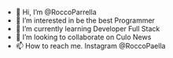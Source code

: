 - 👋 Hi, I’m @RoccoParrella
- 👀 I’m interested in be the best Programmer
- 🌱 I’m currently learning Developer Full Stack 
- 💞️ I’m looking to collaborate on Culo News
- 📫 How to reach me. Instagram @RoccoPaella

<!---
RoccoParrella/RoccoParrella is a ✨ special ✨ repository because its `README.md` (this file) appears on your GitHub profile.
You can click the Preview link to take a look at your changes.
--->
